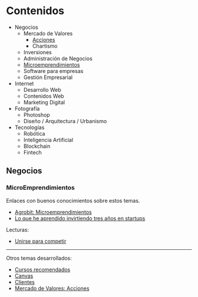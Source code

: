 # Contenidos

- Negocios
  - Mercado de Valores
    - [Acciones](/c/acciones.md)
    - Chartismo
  - Inversiones
  - Administración de Negocios
  - [Microemprendimientos](/c/#microemprendimientos)
  - Software para empresas
  - Gestión Empresarial
- Internet
  - Desarrollo Web
  - Contenidos Web
  - Marketing Digital
- Fotografía
  - Photoshop
  - Diseño / Arquitectura / Urbanismo
- Tecnologías
  - Robótica
  - Inteligencia Artificial
  - Blockchain
  - Fintech

## Negocios

### MicroEmprendimientos

Enlaces con buenos conocimientos sobre estos temas.

- [Agrobit: Microemprendimientos](http://www.agrobit.com.ar/Categorias/ConsultaPorCategorias.asp?nGrupo=2&cClave1=I&nClave2=0&nClave3=0&nClave4=0&cCate1=Microemprendimientos&cIcono1=../images/folder.gif&cCarpeta=I_Microemp&cCarpeta1=I_Microemp)
- [Lo que he aprendido invirtiendo tres años en startups](https://javilop.com/startupea-inteligentemente/invirtiendo-tres-anos-en-startups/)

Lecturas:

- [Unirse para competir](/c/unirse-competir.md)

***

Otros temas desarrollados:

- [Cursos recomendados](/c/cursos.md)
- [Canvas](/c/canvas.md)
- [Clientes](/c/clientes.md)
- [Mercado de Valores: Acciones](/c/acciones.md)
